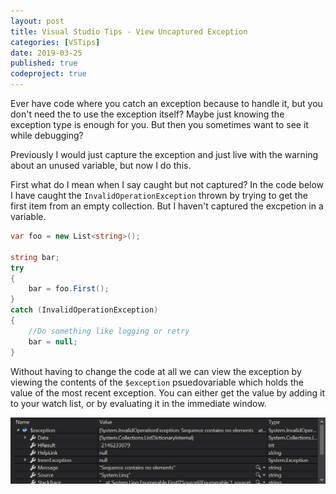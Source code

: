 ```yaml
---
layout: post
title: Visual Studio Tips - View Uncaptured Exception
categories: [VSTips]
date: 2019-03-25
published: true
codeproject: true
---
```


Ever have code where you catch an exception because to handle it, but you don't need the to use the exception itself? Maybe just knowing the exception type is enough for you. But then you sometimes want to see it while debugging? 

Previously I would just capture the exception and just live with the warning about an unused variable, but now I do this.

<!--more-->

First what do I mean when I say caught but not captured? In the code below I have caught the `InvalidOperationException` thrown by trying to get the first item from an empty collection. But I haven't captured the excpetion in a variable.

~~~ csharp
var foo = new List<string>();

string bar;
try
{
    bar = foo.First();
}
catch (InvalidOperationException)
{
    //Do something like logging or retry
    bar = null;
}
~~~

Without having to change the code at all we can view the exception by viewing the contents of the `$exception` psuedovariable which holds the value of the most recent exception. You can either get the value by adding it to your watch list, or by evaluating it in the immediate window.

![alt text](/img/2019/UncapturedExceptionWatch.jpg "Watch window showing the value of $exception")